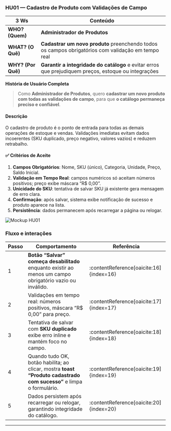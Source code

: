 ### HU01 — Cadastro de Produto com Validações de Campo

| **3 Ws** | **Conteúdo** |
|----------|--------------|
| **WHO? (Quem)** | **Administrador de Produtos** |
| **WHAT? (O Quê)** | **Cadastrar um novo produto** preenchendo todos os campos obrigatórios com validação em tempo real |
| **WHY? (Por Quê)** | **Garantir a integridade do catálogo** e evitar erros que prejudiquem preços, estoque ou integrações |

**História de Usuário Completa**  
> Como **Administrador de Produtos**, quero **cadastrar um novo produto com todas as validações de campo**, para que **o catálogo permaneça preciso e confiável**.

#### Descrição
O cadastro de produto é o ponto de entrada para todas as demais operações de estoque e vendas. Validações imediatas evitam dados incoerentes (SKU duplicado, preço negativo, valores vazios) e reduzem retrabalho.

#### ✅ Critérios de Aceite
1. **Campos Obrigatórios**: Nome, SKU (único), Categoria, Unidade, Preço, Saldo Inicial.  
2. **Validação em Tempo Real**: campos numéricos só aceitam números positivos; preço exibe máscara “R$ 0,00”.  
3. **Unicidade do SKU**: tentativa de salvar SKU já existente gera mensagem de erro clara.  
4. **Confirmação**: após salvar, sistema exibe notificação de sucesso e produto aparece na lista.  
5. **Persistência**: dados permanecem após recarregar a página ou relogar.


![Mockup HU01](/HU01.png)

### Fluxo e interações

| Passo | Comportamento | Referência |
|-------|---------------|------------|
| 1 | **Botão “Salvar” começa desabilitado** enquanto existir ao menos um campo obrigatório vazio ou inválido. | :contentReference[oaicite:16]{index=16} |
| 2 | Validações em tempo real: números positivos, máscara “R$ 0,00” para preço. | :contentReference[oaicite:17]{index=17} |
| 3 | Tentativa de salvar com **SKU duplicado** exibe erro inline e mantém foco no campo. | :contentReference[oaicite:18]{index=18} |
| 4 | Quando tudo OK, botão habilita; ao clicar, mostra **toast “Produto cadastrado com sucesso”** e limpa o formulário. | :contentReference[oaicite:19]{index=19} |
| 5 | Dados persistem após recarregar ou relogar, garantindo integridade do catálogo. | :contentReference[oaicite:20]{index=20} |

---
